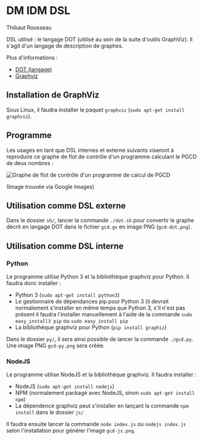 # DM IDM DSL
Thibaut Rousseau

DSL utilisé : le langage DOT (utilisé au sein de la suite d'outils GraphViz).
Il s'agit d'un langage de description de graphes.

Plus d'informations :
* [DOT (langage)](https://fr.wikipedia.org/wiki/DOT_%28langage%29)
* [Graphviz](https://fr.wikipedia.org/wiki/Graphviz)

## Installation de GraphViz
Sous Linux, il faudra installer le paquet `graphviz` (`sudo apt-get install graphviz`).

## Programme
Les usages en tant que DSL internes et externe suivants viseront à reproduire
ce graphe de flot de contrôle d'un programme calculant le PGCD de deux nombres :

![Graphe de flot de contrôle d'un programme de calcul de PGCD](https://i.imgur.com/jvzw1GA.gif)

(Image trouvée via Google Images)

## Utilisation comme DSL externe
Dans le dossier `sh/`, lancer la commande `./dot.sh` pour convertir le graphe
décrit en langage DOT dans le fichier `gcd.gv` en image PNG (`gcd-dot.png`).

## Utilisation comme DSL interne

### Python
Le programme utilise Python 3 et la bibliothèque graphviz pour Python. Il
faudra donc installer :

* Python 3 (`sudo apt-get install python3`)
* Le gestionnaire de dépendances pip pour Python 3 (il devrait normalement
s'installer en même temps que Python 3, s'il n'est pas présent il faudra
l'installer manuellement à l'aide de la commande `sudo easy_install3 pip` ou
`sudo easy_install pip`
* La bibliothèque graphviz pour Python (`pip install graphiz`)

Dans le dossier `py/`, il sera ainsi possible de lancer la commande `./gcd.py`.
Une image PNG `gcd-py.png` sera créée.

### NodeJS
Le programme utilise NodeJS et la bibliothèque graphviz. Il faudra installer :

* NodeJS (`sudo apt-get install nodejs`)
* NPM (normalement packagé avec NodeJS, sinon `sudo apt-get install npm`)
* La dépendence graphviz peut s'installer en lançant la commande
`npm install` dans le dossier `js/`

Il faudra ensuite lancer la commande `node index.js` ou `nodejs index.js` selon
l'installation pour générer l'image `gcd-js.png`.
